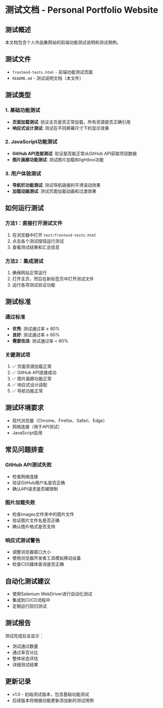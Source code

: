 # 测试文档 - Personal Portfolio Website

## 测试概述
本文档包含个人作品集网站的前端功能测试说明和测试用例。

## 测试文件
- `frontend-tests.html` - 前端功能测试页面
- `README.md` - 测试说明文档（本文件）

## 测试类型

### 1. 基础功能测试
- **页面加载测试**: 验证主页是否正常加载，所有资源是否正确引用
- **响应式设计测试**: 测试在不同屏幕尺寸下的显示效果

### 2. JavaScript功能测试
- **GitHub API连接测试**: 验证是否能正常从GitHub API获取项目数据
- **图片画廊功能测试**: 测试图片加载和lightbox功能

### 3. 用户体验测试
- **导航栏功能测试**: 测试导航链接的平滑滚动效果
- **加载动画测试**: 测试页面加载动画和过渡效果

## 如何运行测试

### 方法1：直接打开测试文件
1. 在浏览器中打开 `test/frontend-tests.html`
2. 点击各个测试按钮运行测试
3. 查看测试结果和汇总信息

### 方法2：集成测试
1. 确保网站正常运行
2. 打开主页，然后在新标签页中打开测试文件
3. 运行各项测试验证功能

## 测试标准

### 通过标准
- **优秀**: 测试通过率 ≥ 80%
- **良好**: 测试通过率 ≥ 60%
- **需要改进**: 测试通过率 < 60%

### 关键测试项
1. ✅ 页面资源加载正常
2. ✅ GitHub API连接成功
3. ✅ 图片画廊功能正常
4. ✅ 响应式设计适配
5. ✅ 导航功能正常

## 测试环境要求
- 现代浏览器（Chrome、Firefox、Safari、Edge）
- 网络连接（用于API测试）
- JavaScript启用

## 常见问题排查

### GitHub API测试失败
- 检查网络连接
- 验证GitHub用户名是否正确
- 确认API请求是否被限制

### 图片加载失败
- 检查images文件夹中的图片文件
- 验证图片文件名是否正确
- 确认图片格式是否支持

### 响应式测试警告
- 调整浏览器窗口大小
- 使用浏览器开发者工具模拟移动设备
- 检查CSS媒体查询是否正确

## 自动化测试建议
- 使用Selenium WebDriver进行自动化测试
- 集成到CI/CD流程中
- 定期运行回归测试

## 测试报告
测试完成后会显示：
- 测试通过数量
- 通过率百分比
- 整体状态评估
- 详细测试结果

## 更新记录
- v1.0 - 初始测试版本，包含基础功能测试
- 后续版本将根据功能更新添加新的测试用例
